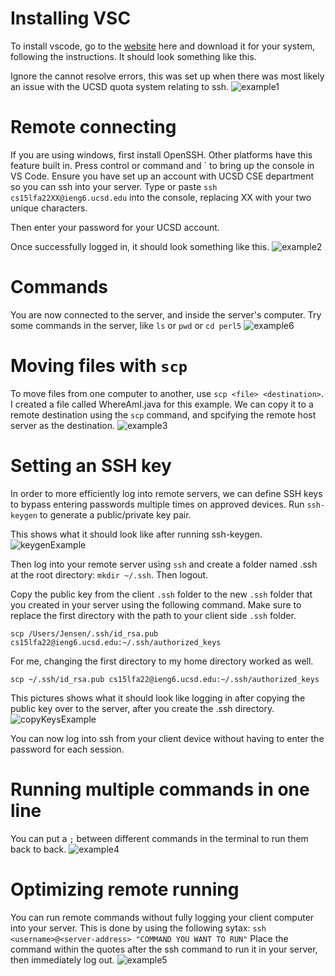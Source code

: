 # Installing VSC
To install vscode, go to the [website](https://code.visualstudio.com) here and download it for your system, following the instructions.
It should look something like this. 

Ignore the cannot resolve errors, this was set up when there was most likely an issue with the UCSD quota system relating to ssh. 
![example1](1-1.png)

# Remote connecting
If you are using windows, first install OpenSSH. Other platforms have this feature built in.
Press control or command and \` to bring up the console in VS Code.
Ensure you have set up an account with UCSD CSE department so you can ssh into your server.
Type or paste `ssh cs15lfa22XX@ieng6.ucsd.edu` into the console, replacing XX with your two unique characters.

Then enter your password for your UCSD account.

Once successfully logged in, it should look something like this.
![example2](1-2.png)

# Commands
You are now connected to the server, and inside the server's computer.
Try some commands in the server, like `ls` or `pwd` or `cd perl5`
![example6](1-6.png)

# Moving files with `scp`
To move files from one computer to another, use `scp <file> <destination>`. I created a file called WhereAmI.java for this example. We can copy it to a remote destination using the `scp` command, and spcifying the remote host server as the destination.
![example3](1-3.png)

# Setting an SSH key
In order to more efficiently log into remote servers, we can define SSH keys to bypass entering passwords multiple times on approved devices.
Run `ssh-keygen` to generate a public/private key pair.

This shows what it should look like after running ssh-keygen.
![keygenExample](1-7.png)

Then log into your remote server using `ssh` and create a folder named .ssh at the root directory: `mkdir ~/.ssh`. Then logout.

Copy the public key from the client `.ssh` folder to the new `.ssh` folder that you created in your server using the following command. Make sure to replace the first directory with the path to your client side `.ssh` folder.

`scp /Users/Jensen/.ssh/id_rsa.pub cs15lfa22@ieng6.ucsd.edu:~/.ssh/authorized_keys`

For me, changing the first directory to my home directory worked as well.

`scp ~/.ssh/id_rsa.pub cs15lfa22@ieng6.ucsd.edu:~/.ssh/authorized_keys`

This pictures shows what it should look like logging in after copying the public key over to the server, after you create the .ssh directory.
![copyKeysExample](1-8.png)

You can now log into ssh from your client device without having to enter the password for each session.

# Running multiple commands in one line
You can put a `;` between different commands in the terminal to run them back to back.
![example4](1-4.png)

# Optimizing remote running
You can run remote commands without fully logging your client computer into your server. This is done by using the following sytax:
`ssh <username>@<server-address> "COMMAND YOU WANT TO RUN"`
Place the command within the quotes after the ssh command to run it in your server, then immediately log out.
![example5](1-5.png)